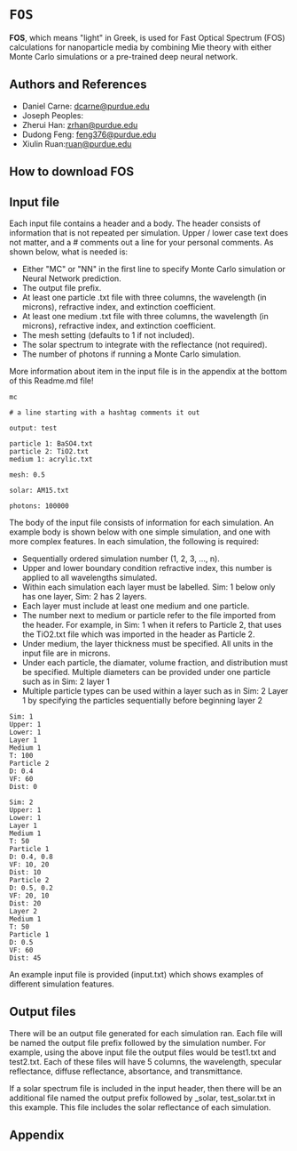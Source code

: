 # __`FOS`__
__FOS__, which means "light" in Greek, is used for Fast Optical Spectrum (FOS) calculations for nanoparticle media by combining Mie theory with either Monte Carlo simulations or a pre-trained deep neural network.
## Authors and References
+ Daniel Carne: dcarne@purdue.edu
+ Joseph Peoples: 
+ Zherui Han: zrhan@purdue.edu
+ Dudong Feng: feng376@purdue.edu
+ Xiulin Ruan:ruan@purdue.edu


## How to download __FOS__

## Input file
Each input file contains a header and a body. The header consists of information that is not repeated per simulation. Upper / lower case text does not matter, and a # comments out a line for your personal comments. As shown below, what is needed is:
+ Either "MC" or "NN" in the first line to specify Monte Carlo simulation or Neural Network prediction.
+ The output file prefix.
+ At least one particle .txt file with three columns, the wavelength (in microns), refractive index, and extinction coefficient.
+ At least one medium .txt file with three columns, the wavelength (in microns), refractive index, and extinction coefficient.
+ The mesh setting (defaults to 1 if not included).
+ The solar spectrum to integrate with the reflectance (not required).
+ The number of photons if running a Monte Carlo simulation.

More information about item in the input file is in the appendix at the bottom of this Readme.md file! 

```
mc

# a line starting with a hashtag comments it out

output: test

particle 1: BaSO4.txt
particle 2: TiO2.txt
medium 1: acrylic.txt

mesh: 0.5

solar: AM15.txt

photons: 100000
```

The body of the input file consists of information for each simulation. An example body is shown below with one simple simulation, and one with more complex features. In each simulation, the following is required:
+ Sequentially ordered simulation number (1, 2, 3, ..., n).
+ Upper and lower boundary condition refractive index, this number is applied to all wavelengths simulated.
+ Within each simulation each layer must be labelled. Sim: 1 below only has one layer, Sim: 2 has 2 layers.
+ Each layer must include at least one medium and one particle.
+ The number next to medium or particle refer to the file imported from the header. For example, in Sim: 1 when it refers to Particle 2, that uses the TiO2.txt file which was imported in the header as Particle 2.
+ Under medium, the layer thickness must be specified. All units in the input file are in microns.
+ Under each particle, the diamater, volume fraction, and distribution must be specified. Multiple diameters can be provided under one particle such as in Sim: 2 layer 1
+ Multiple particle types can be used within a layer such as in Sim: 2 Layer 1 by specifying the particles sequentially before beginning layer 2


```
Sim: 1
Upper: 1
Lower: 1
Layer 1
Medium 1
T: 100
Particle 2
D: 0.4
VF: 60
Dist: 0

Sim: 2
Upper: 1
Lower: 1
Layer 1
Medium 1
T: 50
Particle 1
D: 0.4, 0.8
VF: 10, 20
Dist: 10
Particle 2
D: 0.5, 0.2
VF: 20, 10
Dist: 20
Layer 2
Medium 1
T: 50
Particle 1
D: 0.5
VF: 60
Dist: 45
```
An example input file is provided (input.txt) which shows examples of different simulation features.

## Output files
There will be an output file generated for each simulation ran. Each file will be named the output file prefix followed by the simulation number. For example, using the above input file the output files would be test1.txt and test2.txt. Each of these files will have 5 columns, the wavelength, specular reflectance, diffuse reflectance, absortance, and transmittance.

If a solar spectrum file is included in the input header, then there will be an additional file named the output prefix followed by \_solar,  test\_solar.txt in this example. This file includes the solar reflectance of each simulation.

## Appendix
